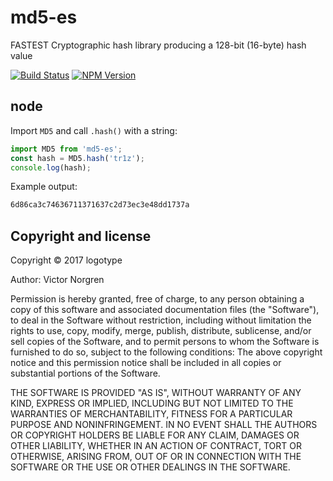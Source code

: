 # md5-es
FASTEST Cryptographic hash library producing a 128-bit (16-byte) hash value

[![Build Status](https://travis-ci.org/logotype/md5-es.svg?branch=master)](https://travis-ci.org/logotype/md5-es) [![NPM Version](https://badge.fury.io/js/md5-es.svg)](http://badge.fury.io/js/md5-es)

node
----

Import `MD5` and call `.hash()` with a string:

```javascript
import MD5 from 'md5-es';
const hash = MD5.hash('tr1z');
console.log(hash);
```

Example output:

```bash
6d86ca3c74636711371637c2d73ec3e48dd1737a
```

Copyright and license
---------------------

Copyright © 2017 logotype

Author: Victor Norgren

Permission is hereby granted, free of charge, to any person obtaining a copy
of this software and associated documentation files (the "Software"), to
deal in the Software without restriction, including without limitation the
rights to use, copy, modify, merge, publish, distribute, sublicense, and/or
sell copies of the Software, and to permit persons to whom the Software is
furnished to do so, subject to the following conditions:  The above copyright
notice and this permission notice shall be included in all copies or
substantial portions of the Software.

THE SOFTWARE IS PROVIDED "AS IS", WITHOUT WARRANTY OF ANY KIND, EXPRESS OR
IMPLIED, INCLUDING BUT NOT LIMITED TO THE WARRANTIES OF MERCHANTABILITY,
FITNESS FOR A PARTICULAR PURPOSE AND NONINFRINGEMENT. IN NO EVENT SHALL THE
AUTHORS OR COPYRIGHT HOLDERS BE LIABLE FOR ANY CLAIM, DAMAGES OR OTHER
LIABILITY, WHETHER IN AN ACTION OF CONTRACT, TORT OR OTHERWISE, ARISING FROM,
OUT OF OR IN CONNECTION WITH THE SOFTWARE OR THE USE OR OTHER DEALINGS
IN THE SOFTWARE.